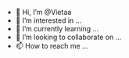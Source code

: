 - 👋 Hi, I’m @Vietaa
- 👀 I’m interested in ...
- 🌱 I’m currently learning ...
- 💞️ I’m looking to collaborate on ...
- 📫 How to reach me ...

<!---
Vietaa/Vietaa is a ✨ special ✨ repository because its `README.md` (this file) appears on your GitHub profile.
You can click the Preview link to take a look at your changes.
--->

